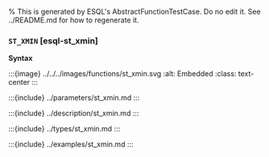 % This is generated by ESQL's AbstractFunctionTestCase. Do no edit it. See ../README.md for how to regenerate it.

### `ST_XMIN` [esql-st_xmin]

**Syntax**

:::{image} ../../../images/functions/st_xmin.svg
:alt: Embedded
:class: text-center
:::


:::{include} ../parameters/st_xmin.md
:::

:::{include} ../description/st_xmin.md
:::

:::{include} ../types/st_xmin.md
:::

:::{include} ../examples/st_xmin.md
:::
